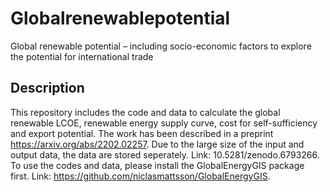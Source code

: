  # Globalrenewablepotential
 Global renewable potential – including socio-economic factors to explore the potential for international trade
 ## Description
 This repository includes the code and data to calculate the global renewable LCOE, renewable energy supply curve, cost for self-sufficiency and export potential. The work has been described in a preprint https://arxiv.org/abs/2202.02257.
 Due to the large size of the input and output data, the data are stored seperately. Link: 10.5281/zenodo.6793266. 
 To use the codes and data, please install the GlobalEnergyGIS package first. Link: https://github.com/niclasmattsson/GlobalEnergyGIS.
